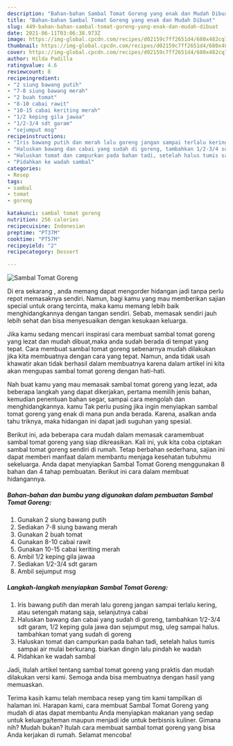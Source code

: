 ```yaml
---
description: "Bahan-bahan Sambal Tomat Goreng yang enak dan Mudah Dibuat"
title: "Bahan-bahan Sambal Tomat Goreng yang enak dan Mudah Dibuat"
slug: 449-bahan-bahan-sambal-tomat-goreng-yang-enak-dan-mudah-dibuat
date: 2021-06-11T03:06:38.973Z
image: https://img-global.cpcdn.com/recipes/d02159c7ff2651d4/680x482cq70/sambal-tomat-goreng-foto-resep-utama.jpg
thumbnail: https://img-global.cpcdn.com/recipes/d02159c7ff2651d4/680x482cq70/sambal-tomat-goreng-foto-resep-utama.jpg
cover: https://img-global.cpcdn.com/recipes/d02159c7ff2651d4/680x482cq70/sambal-tomat-goreng-foto-resep-utama.jpg
author: Hilda Padilla
ratingvalue: 4.6
reviewcount: 8
recipeingredient:
- "2 siung bawang putih"
- "7-8 siung bawang merah"
- "2 buah tomat"
- "8-10 cabai rawit"
- "10-15 cabai keriting merah"
- "1/2 keping gila jawaa"
- "1/2-3/4 sdt garam"
- "sejumput msg"
recipeinstructions:
- "Iris bawang putih dan merah lalu goreng jangan sampai terlalu kering, atau setengah matang saja, selanjutnya cabai"
- "Haluskan bawang dan cabai yang sudah di goreng, tambahkan 1/2-3/4 sdt garam, 1/2 keping gula jawa dan sejumput msg, uleg sampai halus. tambahkan tomat yang sudah di goreng"
- "Haluskan tomat dan campurkan pada bahan tadi, setelah halus tumis sampai air mulai berkurang. biarkan dingin lalu pindah ke wadah"
- "Pidahkan ke wadah sambal"
categories:
- Resep
tags:
- sambal
- tomat
- goreng

katakunci: sambal tomat goreng 
nutrition: 256 calories
recipecuisine: Indonesian
preptime: "PT37M"
cooktime: "PT57M"
recipeyield: "2"
recipecategory: Dessert

---
```



![Sambal Tomat Goreng](https://img-global.cpcdn.com/recipes/d02159c7ff2651d4/680x482cq70/sambal-tomat-goreng-foto-resep-utama.jpg)

Di era  sekarang , anda memang dapat mengorder hidangan jadi tanpa perlu repot memasaknya sendiri. Namun, bagi kamu yang mau memberikan sajian special untuk orang tercinta, maka kamu memang lebih baik menghidangkannya dengan tangan sendiri. Sebab, memasak sendiri jauh lebih sehat dan bisa menyesuaikan dengan kesukaan keluarga.

Jika kamu sedang mencari inspirasi cara membuat sambal tomat goreng yang lezat dan mudah dibuat,maka anda sudah berada di tempat yang tepat. Cara membuat sambal tomat goreng  sebenarnya mudah dilakukan jika kita membuatnya dengan cara yang tepat. Namun, anda tidak usah khawatir akan tidak berhasil dalam membuatnya 
karena dalam artikel ini kita akan mengupas sambal tomat goreng dengan hati-hati.  



Nah buat kamu yang mau memasak sambal tomat goreng yang lezat, ada beberapa langkah yang dapat dikerjakan, pertama memilih jenis bahan, kemudian penentuan bahan segar, sampai cara mengolah dan menghidangkannya. kamu Tak perlu pusing jika ingin menyiapkan sambal tomat goreng yang enak di mana pun anda berada. Karena, asalkan anda  tahu triknya, maka hidangan ini dapat jadi suguhan yang spesial.

Berikut ini, ada beberapa cara mudah dalam memasak caramembuat sambal tomat goreng yang siap dikreasikan. Kali ini, yuk kita coba ciptakan sambal tomat goreng sendiri di rumah. Tetap berbahan sederhana, sajian ini dapat memberi manfaat dalam membantu menjaga kesehatan tubuhmu sekeluarga. Anda dapat menyiapkan Sambal Tomat Goreng menggunakan 8 bahan dan 4 tahap pembuatan. Berikut ini cara dalam membuat hidangannya.

<!--inarticleads1-->

##### Bahan-bahan dan bumbu yang digunakan dalam pembuatan Sambal Tomat Goreng:

1. Gunakan 2 siung bawang putih
1. Sediakan 7-8 siung bawang merah
1. Gunakan 2 buah tomat
1. Gunakan 8-10 cabai rawit
1. Gunakan 10-15 cabai keriting merah
1. Ambil 1/2 keping gila jawaa
1. Sediakan 1/2-3/4 sdt garam
1. Ambil sejumput msg




<!--inarticleads2-->

##### Langkah-langkah menyiapkan Sambal Tomat Goreng:

1. Iris bawang putih dan merah lalu goreng jangan sampai terlalu kering, atau setengah matang saja, selanjutnya cabai
1. Haluskan bawang dan cabai yang sudah di goreng, tambahkan 1/2-3/4 sdt garam, 1/2 keping gula jawa dan sejumput msg, uleg sampai halus. tambahkan tomat yang sudah di goreng
1. Haluskan tomat dan campurkan pada bahan tadi, setelah halus tumis sampai air mulai berkurang. biarkan dingin lalu pindah ke wadah
1. Pidahkan ke wadah sambal




Jadi, itulah artikel tentang  sambal tomat goreng  yang praktis dan mudah dilakukan versi kami. Semoga anda bisa membuatnya dengan hasil yang memuaskan. 

Terima kasih kamu telah membaca resep yang tim kami tampilkan di halaman ini. Harapan kami, cara membuat  Sambal Tomat Goreng yang mudah di atas dapat membantu Anda menyiapkan makanan yang sedap untuk keluarga/teman maupun menjadi ide untuk berbisnis kuliner. Gimana nih? Mudah bukan? Itulah cara membuat sambal tomat goreng yang bisa Anda kerjakan di rumah. Selamat mencoba!

